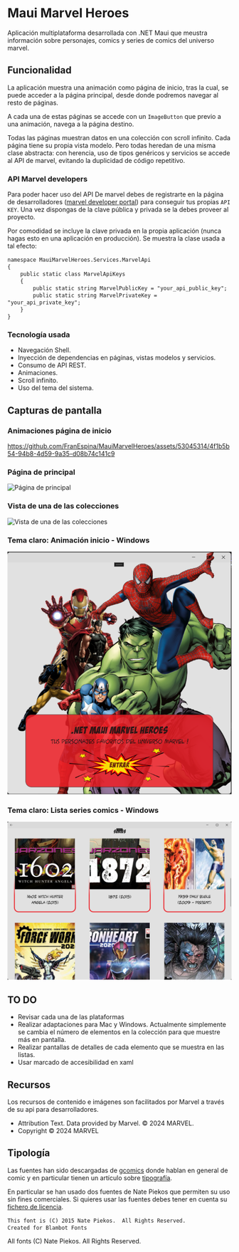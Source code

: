 # Maui Marvel Heroes
Aplicación multiplataforma desarrollada con .NET Maui que meustra información sobre personajes, comics y series de comics del universo marvel.

## Funcionalidad
La aplicación muestra una animación como página de inicio, tras la cual, se puede acceder a la página principal, desde donde podremos navegar al resto de páginas.

A cada una de estas páginas se accede con un ``ImageButton`` que previo a una animación, navega a la página destino.

Todas las páginas muestran datos en una colección con scroll infinito. Cada página tiene su propia vista modelo. Pero todas heredan de una misma clase abstracta: con herencia, uso de tipos genéricos y servicios se accede al API de marvel, evitando la duplicidad de código repetitivo.  

### API Marvel developers
Para poder hacer uso del API De marvel debes de registrarte en la página de desarrolladores ([marvel developer portal](https://developer.marvel.com/)) para conseguir tus propias ``API KEY``. Una vez dispongas de la clave pública y privada se la debes proveer al proyecto. 

Por comodidad se incluye la clave privada en la propia aplicación (nunca hagas esto en una aplicación en producción). Se muestra la clase usada a tal efecto:

```
namespace MauiMarvelHeroes.Services.MarvelApi
{
    public static class MarvelApiKeys
    {
        public static string MarvelPublicKey = "your_api_public_key";
        public static string MarvelPrivateKey = "your_api_private_key";
    }
}
```

### Tecnología usada
- Navegación Shell.
- Inyección de dependencias en páginas, vistas modelos y servicios. 
- Consumo de API REST.
- Animaciones.
- Scroll infinito.
- Uso del tema del sistema.

## Capturas de pantalla

### Animaciones página de inicio 
https://github.com/FranEspina/MauiMarvelHeroes/assets/53045314/4f1b5b54-94b8-4d59-9a35-d08b74c141c9

### Página de principal
![Página de principal](https://github.com/FranEspina/MauiMarvelHeroes/assets/53045314/153d9f57-dd81-41a7-8c1f-659676a980ec)

### Vista de una de las colecciones
![Vista de una de las colecciones](https://github.com/FranEspina/MauiMarvelHeroes/assets/53045314/7335a710-a3bf-4f78-8de6-2ea2fbd17c4d)

### Tema claro: Animación inicio - Windows 
![Animación inicio - Windows ](./images/starpageWinui.png)

### Tema claro: Lista series comics - Windows
![Lista series comics - Windows](./images/seriesWinui.png)

## TO DO
- Revisar cada una de las plataformas
- Realizar adaptaciones para Mac y Windows. Actualmente simplemente se cambia el número de elementos en la colección para que muestre más en pantalla.
- Realizar pantallas de detalles de cada elemento que se muestra en las listas.
- Usar marcado de accesibilidad en xaml

## Recursos
Los recursos de contenido e imágenes son facilitados por Marvel a través de su api para desarrolladores. 
- Attribution Text. Data provided by Marvel. © 2024 MARVEL.
- Copyright © 2024 MARVEL

## Tipología 
Las fuentes han sido descargadas de [gcomics](https://gcomics.online/) donde hablan en general de comic y en particular tienen un artículo sobre [tipografía](https://gcomics.online/blog/fuentes-gratis-para-comics/).

En particular se han usado dos fuentes de Nate Piekos que permiten su uso sin fines comerciales. Si quieres usar las fuentes debes tener en cuenta su [fichero de licencia](./MauiMarvelHeroes/Resources/Fonts/fontinfo.txt). 
```
This font is (C) 2015 Nate Piekos.  All Rights Reserved.  
Created for Blambot Fonts
```

 All fonts (C) Nate Piekos. All Rights Reserved. 



